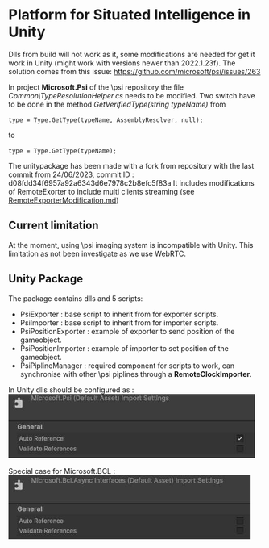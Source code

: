 # Platform for Situated Intelligence in Unity
Dlls from build will not work as it, some modifications are needed for get it work in Unity (might work with versions newer than 2022.1.23f). The solution comes from this issue:
https://github.com/microsoft/psi/issues/263

In project **Microsoft.Psi** of the \\psi repository the file *Common\TypeResolutionHelper.cs* needs to be modified. Two switch have to be done in the method *GetVerifiedType(string typeName)* from 

    type = Type.GetType(typeName, AssemblyResolver, null);
    
to
    
    type = Type.GetType(typeName);

The unitypackage has been made with a fork from repository with the last commit from 24/06/2023, commit ID : d08fdd34f6957a92a6343d6e7978c2b8efc5f83a
It includes modifications of RemoteExorter to include multi clients streaming (see [RemoteExporterModification.md](../../RemoteExporterModification.md))

## Current limitation
At the moment, using \\psi imaging system is incompatible with Unity. This limitation as not been investigate as we use WebRTC.

## Unity Package
The package contains dlls and 5 scripts:
* PsiExporter : base script to inherit from for exporter scripts.
* PsiImporter : base script to inherit from for importer scripts.
* PsiPositionExporter : example of exporter to send position of the gameobject.
* PsiPositionImporter : example of importer to set position of the gameobject.
* PsiPiplineManager : required component for scripts to work, can synchronise with other \\psi piplines through a **RemoteClockImporter**.

In Unity dlls should be configured as : ![Psi Overview](./docs/dlls_configuration.jpg) 

Special case for Microsoft.BCL :
![Psi Overview](./docs/bcl_configuration.jpg) 